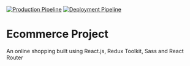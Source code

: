 [![Production Pipeline](https://github.com/cthulhuscode/react-ecommerce-project/actions/workflows/production.yml/badge.svg)](https://github.com/cthulhuscode/react-ecommerce-project/actions/workflows/production.yml)
[![Deployment Pipeline](https://github.com/cthulhuscode/react-ecommerce-project/actions/workflows/pipeline.yml/badge.svg)](https://github.com/cthulhuscode/react-ecommerce-project/actions/workflows/pipeline.yml)

# Ecommerce Project

An online shopping built using React.js, Redux Toolkit, Sass and React Router
